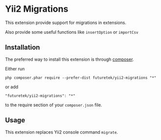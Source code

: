 Yii2 Migrations
============================

This extension provide support for migrations in extensions.
 
Also provide some useful functions like `insertOption` or `importCsv`

Installation
------------

The preferred way to install this extension is through [composer](http://getcomposer.org/download/).

Either run

```
php composer.phar require --prefer-dist futuretek/yii2-migrations "*"
```

or add

```
"futuretek/yii2-migrations": "*"
```

to the require section of your `composer.json` file.


Usage
-----
This extension replaces Yii2 console command `migrate`.
